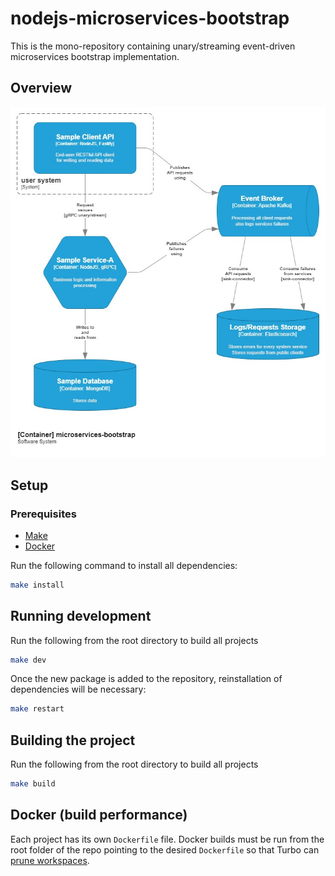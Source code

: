 # nodejs-microservices-bootstrap

This is the mono-repository containing unary/streaming event-driven microservices bootstrap implementation.

## Overview

![nodejs-microservices-bootstrap C4 design](/docs/img/nodejs-microservices-bootstrap-c4-design.jpg)

## Setup

### Prerequisites

- [Make](https://www.gnu.org/software/make/)
- [Docker](https://www.docker.com/)

Run the following command to install all dependencies:

```bash
make install
```

## Running development

Run the following from the root directory to build all projects

```bash
make dev
```

Once the new package is added to the repository, reinstallation of dependencies will be necessary:

```bash
make restart
```

## Building the project

Run the following from the root directory to build all projects

```bash
make build
```

## Docker (build performance)

Each project has its own `Dockerfile` file. Docker
builds must be run from the root folder of the repo pointing to the
desired `Dockerfile` so that Turbo can [prune
workspaces](https://turbo.build/repo/docs/handbook/deploying-with-docker#the-solution).
